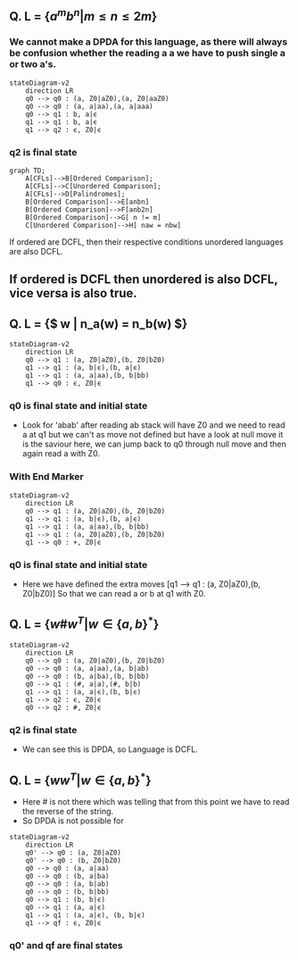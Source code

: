 ## Q. L = {$a^mb^n| m \leq n \leq 2m$}

### We cannot make a DPDA for this language, as there will always be confusion whether the reading a a we have to push single a or two a's.
```mermaid
stateDiagram-v2
    direction LR
    q0 --> q0 : (a, Z0|aZ0),(a, Z0|aaZ0)
    q0 --> q0 : (a, a|aa),(a, a|aaa)
    q0 --> q1 : b, a|ϵ
    q1 --> q1 : b, a|ϵ
    q1 --> q2 : ϵ, Z0|ϵ
```
### q2 is final state

```mermaid
graph TD;
    A[CFLs]-->B[Ordered Comparison];
    A[CFLs]-->C[Unordered Comparison];
    A[CFLs]-->D[Palindromes];
    B[Ordered Comparison]-->E[anbn]
    B[Ordered Comparison]-->F[anb2n]
    B[Ordered Comparison]-->G[ n != m]
    C[Unordered Comparison]-->H[ naw = nbw] 
```
If ordered are DCFL, then their respective conditions unordered languages are also DCFL.

## If ordered is DCFL then unordered is also DCFL, vice versa is also true.

## Q. L = {$ w | n_a(w) = n_b(w) $}

```mermaid
stateDiagram-v2
    direction LR
    q0 --> q1 : (a, Z0|aZ0),(b, Z0|bZ0)
    q1 --> q1 : (a, b|ϵ),(b, a|ϵ)
    q1 --> q1 : (a, a|aa),(b, b|bb)
    q1 --> q0 : ϵ, Z0|ϵ
```
### q0 is final state and initial state
- Look for 'abab' after reading ab stack will have Z0 and we need to read a at q1 but we can't as move not defined but have a look at null move it is the saviour here, we can jump back to q0 through null move and then again read a with Z0.

### With End Marker
```mermaid
stateDiagram-v2
    direction LR
    q0 --> q1 : (a, Z0|aZ0),(b, Z0|bZ0)
    q1 --> q1 : (a, b|ϵ),(b, a|ϵ)
    q1 --> q1 : (a, a|aa),(b, b|bb)
    q1 --> q1 : (a, Z0|aZ0),(b, Z0|bZ0)
    q1 --> q0 : +, Z0|ϵ
```
### q0 is final state and initial state
- Here we have defined the extra moves [q1 --> q1 : (a, Z0|aZ0),(b, Z0|bZ0)] So that we can read a or b at q1 with Z0.

## Q. L = {$w\#w^T | w \in \{a,b\}^{*}$}

```mermaid
stateDiagram-v2
    direction LR
    q0 --> q0 : (a, Z0|aZ0),(b, Z0|bZ0)
    q0 --> q0 : (a, a|aa),(a, b|ab)
    q0 --> q0 : (b, a|ba),(b, b|bb)
    q0 --> q1 : (#, a|a),(#, b|b)
    q1 --> q1 : (a, a|ϵ),(b, b|ϵ)
    q1 --> q2 : ϵ, Z0|ϵ
    q0 --> q2 : #, Z0|ϵ
```
### q2 is final state
- We can see this is DPDA, so Language is DCFL.

## Q. L = {$ww^T| w \in \{a,b\}^{*}$}

- Here # is not there which was telling that from this point we have to read the reverse of the string.
- So DPDA is not possible for 
```mermaid
stateDiagram-v2
    direction LR
    q0' --> q0 : (a, Z0|aZ0)
    q0' --> q0 : (b, Z0|bZ0)
    q0 --> q0 : (a, a|aa)
    q0 --> q0 : (b, a|ba)
    q0 --> q0 : (a, b|ab)
    q0 --> q0 : (b, b|bb)
    q0 --> q1 : (b, b|ϵ)
    q0 --> q1 : (a, a|ϵ)
    q1 --> q1 : (a, a|ϵ), (b, b|ϵ)
    q1 --> qf : ϵ, Z0|ϵ
```
### q0' and qf are final states
